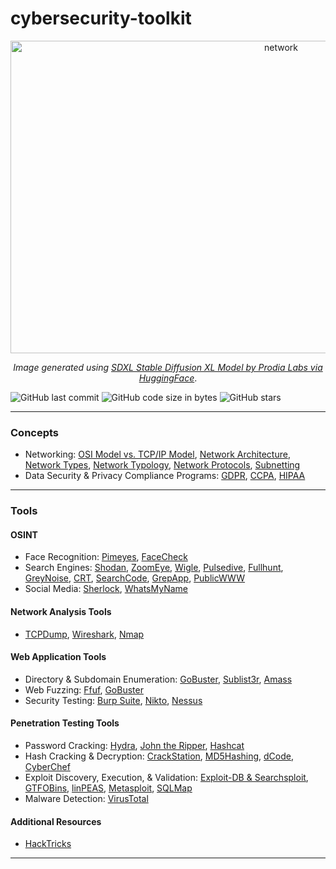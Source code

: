 # cybersecurity-toolkit

<p align='center'><img src="https://github.com/kariemoorman/cybersecurity-toolkit/blob/main/images/network_capture.png?raw=true" alt="network" style="height:500px; width:850px;"/></p>

<p align='center'><i>Image generated using <a href='https://huggingface.co/spaces/prodia/sdxl-stable-diffusion-xl'>SDXL Stable Diffusion XL Model by Prodia Labs via HuggingFace</a></i>.</p>

![GitHub last commit](https://img.shields.io/github/last-commit/kariemoorman/cybersecurity-toolkit)
![GitHub code size in bytes](https://img.shields.io/github/languages/code-size/kariemoorman/cybersecurity-toolkit)
![GitHub stars](https://img.shields.io/github/stars/kariemoorman/cybersecurity-toolkit?style=social)

---

### Concepts
- Networking: [OSI Model vs. TCP/IP Model](https://github.com/kariemoorman/cybersecurity-toolkit/blob/main/concepts/networking.md#osi-model-vs-tcp-ip-model), [Network Architecture](https://github.com/kariemoorman/cybersecurity-toolkit/blob/main/concepts/networking.md#network-architecture), [Network Types](https://github.com/kariemoorman/cybersecurity-toolkit/blob/main/concepts/networking.md#network-types), [Network Typology](https://github.com/kariemoorman/cybersecurity-toolkit/blob/main/concepts/networking.md#network-topology), [Network Protocols](https://github.com/kariemoorman/cybersecurity-toolkit/blob/main/concepts/networking.md#network-protocols), [Subnetting](https://github.com/kariemoorman/cybersecurity-toolkit/blob/main/concepts/networking.md#subnetting)
- Data Security & Privacy Compliance Programs: [GDPR](https://github.com/kariemoorman/cybersecurity-toolkit/blob/main/concepts/compliance.md#gdpr), [CCPA](https://github.com/kariemoorman/cybersecurity-toolkit/blob/main/concepts/compliance.md#ccpa), [HIPAA](https://github.com/kariemoorman/cybersecurity-toolkit/blob/main/concepts/compliance.md#hipaa)

---

### Tools 

#### OSINT
- Face Recognition: [Pimeyes](https://pimeyes.com/en), [FaceCheck](https://facecheck.id/)
- Search Engines: [Shodan](https://www.shodan.io), [ZoomEye](https://www.zoomeye.org/), [Wigle](https://wigle.net/), [Pulsedive](https://pulsedive.com/), [Fullhunt](https://fullhunt.io/), [GreyNoise](https://viz.greynoise.io/), [CRT](https://crt.sh), [SearchCode](https://searchcode.com/), [GrepApp](https://grep.app/), [PublicWWW](https://publicwww.com/)
- Social Media: [Sherlock](https://github.com/sherlock-project/sherlock#installation), [WhatsMyName](https://whatsmyname.app/)

#### Network Analysis Tools
- [TCPDump](https://github.com/kariemoorman/cybersecurity-toolkit/blob/main/tools/tcpdump.md), [Wireshark](https://github.com/kariemoorman/cybersecurity-toolkit/blob/main/tools/wireshark.md), [Nmap](https://github.com/kariemoorman/cybersecurity-toolkit/blob/main/tools/nmap.md)

#### Web Application Tools
- Directory & Subdomain Enumeration: [GoBuster](https://github.com/kariemoorman/cybersecurity-toolkit/blob/main/tools/gobuster.md), [Sublist3r](https://github.com/aboul3la/Sublist3r), [Amass](https://github.com/owasp-amass/amass)
- Web Fuzzing: [Ffuf](https://github.com/ffuf/ffuf), [GoBuster](https://github.com/kariemoorman/cybersecurity-toolkit/blob/main/tools/gobuster.md)
- Security Testing: [Burp Suite](https://portswigger.net/), [Nikto](https://www.mankier.com/1/nikto), [Nessus](https://www.tenable.com/products/nessus)

#### Penetration Testing Tools
- Password Cracking: [Hydra](https://github.com/kariemoorman/cybersecurity-toolkit/blob/main/tools/password_cracking.md#hydra), [John the Ripper](https://github.com/kariemoorman/cybersecurity-toolkit/blob/main/tools/password_cracking.md#john-the-ripper), [Hashcat](https://github.com/kariemoorman/cybersecurity-toolkit/blob/main/tools/password_cracking.md#hashcat)
- Hash Cracking & Decryption: [CrackStation](https://crackstation.net/), [MD5Hashing](https://md5hashing.net/), [dCode](https://www.dcode.fr/), [CyberChef](https://gchq.github.io/CyberChef/)
- Exploit Discovery, Execution, & Validation: [Exploit-DB & Searchsploit](https://www.exploit-db.com/), [GTFOBins](https://gtfobins.github.io/), [linPEAS](https://github.com/carlospolop/PEASS-ng/tree/master/linPEAS), [Metasploit](https://www.metasploit.com/), [SQLMap](https://sqlmap.org/)
- Malware Detection: [VirusTotal](https://www.virustotal.com)

#### Additional Resources
- [HackTricks](https://book.hacktricks.xyz/)


---
